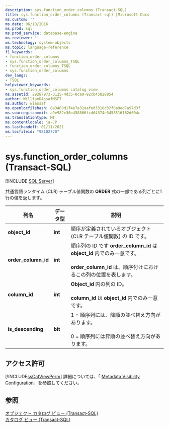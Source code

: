 ```yaml
---
description: sys.function_order_columns (Transact-SQL)
title: sys.function_order_columns (Transact-sql) |Microsoft Docs
ms.custom: ''
ms.date: 06/10/2016
ms.prod: sql
ms.prod_service: database-engine
ms.reviewer: ''
ms.technology: system-objects
ms.topic: language-reference
f1_keywords:
- function_order_columns
- sys.function_order_columns_TSQL
- function_order_columns_TSQL
- sys.function_order_columns
dev_langs:
- TSQL
helpviewer_keywords:
- sys.function_order_columns catalog view
ms.assetid: 29287973-3125-4d35-8ca9-92cb45828854
author: WilliamDAssafMSFT
ms.author: wiassaf
ms.openlocfilehash: 8a3408d1f4e7a32aafed3318d32f0a9ed7a97d3f
ms.sourcegitcommit: a9e982e30e458866fcd64374e3458516182d604c
ms.translationtype: MT
ms.contentlocale: ja-JP
ms.lasthandoff: 01/11/2021
ms.locfileid: "98102770"
---
```

# <a name="sysfunction_order_columns-transact-sql"></a>sys.function_order_columns (Transact-SQL)
[!INCLUDE [SQL Server](../../includes/applies-to-version/sqlserver.md)]

  共通言語ランタイム (CLR) テーブル値関数の **ORDER** 式の一部である列ごとに1行の値を返します。  

  
|列名|データ型|説明|  
|-----------------|---------------|-----------------|  
|**object_id**|**int**|順序が定義されているオブジェクト (CLR テーブル値関数) の ID です。|  
|**order_column_id**|**int**|順序列の ID です **order_column_id** は **object_id** 内でのみ一意です。<br /><br /> **order_column_id** は、順序付けにおけるこの列の位置を表します。|  
|**column_id**|**int**|**Object_id** 内の列の ID。<br /><br /> **column_id** は **object_id** 内でのみ一意です。|  
|**is_descending**|**bit**|1 = 順序列には、降順の並べ替え方向があります。<br /><br /> 0 = 順序列には昇順の並べ替え方向があります。|  
  
## <a name="permissions"></a>アクセス許可  
 [!INCLUDE[ssCatViewPerm](../../includes/sscatviewperm-md.md)] 詳細については、「 [Metadata Visibility Configuration](../../relational-databases/security/metadata-visibility-configuration.md)」を参照してください。  
  
## <a name="see-also"></a>参照  
 [オブジェクト カタログ ビュー &#40;Transact-SQL&#41;](../../relational-databases/system-catalog-views/object-catalog-views-transact-sql.md)   
 [カタログ ビュー &#40;Transact-SQL&#41;](../../relational-databases/system-catalog-views/catalog-views-transact-sql.md)  
  
  
